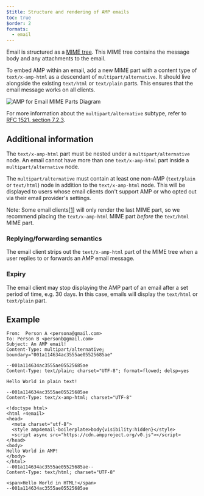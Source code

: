 ```yaml
---
$title: Structure and rendering of AMP emails
toc: true
$order: 2
formats:
  - email
---
```


<!--
This file is imported from https://github.com/ampproject/amphtml/blob/master/spec/email/amp-email-structure.md.
Please do not change this file.
If you have found a bug or an issue please
have a look and request a pull request there.
-->

<!---
Copyright 2018 The AMP HTML Authors. All Rights Reserved.

Licensed under the Apache License, Version 2.0 (the "License");
you may not use this file except in compliance with the License.
You may obtain a copy of the License at

      http://www.apache.org/licenses/LICENSE-2.0

Unless required by applicable law or agreed to in writing, software
distributed under the License is distributed on an "AS-IS" BASIS,
WITHOUT WARRANTIES OR CONDITIONS OF ANY KIND, either express or implied.
See the License for the specific language governing permissions and
limitations under the License.
-->



Email is structured as a [MIME tree](https://en.wikipedia.org/wiki/MIME). This MIME tree contains the message body and any attachments to the email.

To embed AMP within an email, add a new MIME part with a content type of `text/x-amp-html` as a descendant of `multipart/alternative`. It should live alongside the existing `text/html` or `text/plain` parts. This ensures that the email message works on all clients.

<amp-img alt="AMP for Email MIME Parts Diagram"
    layout="responsive"
    width="752" height="246"
    src="https://github.com/ampproject/amphtml/raw/master/spec/img/amp-email-mime-parts.png">
  <noscript>
    <img alt="AMP for Email MIME Parts Diagram" src="../img/amp-email-mime-parts.png" />
  </noscript>
</amp-img>

For more information about the `multipart/alternative` subtype, refer to [RFC 1521, section 7.2.3](https://tools.ietf.org/html/rfc1521#section-7.2.3).

## Additional information

The `text/x-amp-html` part must be nested under a `multipart/alternative` node.
An email cannot have more than one `text/x-amp-html` part inside a `multipart/alternative` node.

The `multipart/alternative` must contain at least one non-AMP (`text/plain` or `text/html`) node in addition to the
`text/x-amp-html` node. This will be displayed to users whose email clients don't support AMP or who opted out via
their email provider's settings.

Note: Some email clients[﻿[1]](https://openradar.appspot.com/radar?id=6054696888303616) will only render the last MIME part,
so we recommend placing the `text/x-amp-html` MIME part *before* the `text/html` MIME part.

### Replying/forwarding semantics

The email client strips out the `text/x-amp-html` part of the MIME tree when a user replies to or forwards an AMP email message.

### Expiry

The email client may stop displaying the AMP part of an email after a set period of time, e.g. 30 days. In this
case, emails will display the `text/html` or `text/plain` part.

## Example

```
From:  Person A <persona@gmail.com>
To: Person B <personb@gmail.com>
Subject: An AMP email!
Content-Type: multipart/alternative; boundary="001a114634ac3555ae05525685ae"

--001a114634ac3555ae05525685ae
Content-Type: text/plain; charset="UTF-8"; format=flowed; delsp=yes

Hello World in plain text!

--001a114634ac3555ae05525685ae
Content-Type: text/x-amp-html; charset="UTF-8"

<!doctype html>
<html ⚡4email>
<head>
  <meta charset="utf-8">
  <style amp4email-boilerplate>body{visibility:hidden}</style>
  <script async src="https://cdn.ampproject.org/v0.js"></script>
</head>
<body>
Hello World in AMP!
</body>
</html>
--001a114634ac3555ae05525685ae--
Content-Type: text/html; charset="UTF-8"

<span>Hello World in HTML!</span>
--001a114634ac3555ae05525685ae
```